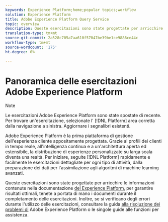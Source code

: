 ```yaml
---
keywords: Experience Platform;home;popular topics;workflow
solution: Experience Platform
title: Adobe Experience Platform Query Service
topic: overview
description: Queste esercitazioni sono state progettate per arricchire le informazioni contenute nella documentazione del Experience Platform , per garantire risultati ottimali, è necessario tenere a portata di mano i documenti durante il completamento delle esercitazioni.
translation-type: tm+mt
source-git-commit: 2a528c705a7aa610f57047be39be1ce9886ce44c
workflow-type: tm+mt
source-wordcount: '175'
ht-degree: 0%

---
```



# Panoramica delle esercitazioni Adobe Experience Platform

>[!NOTE]
>
>Le esercitazioni Adobe Experience Platform sono state spostate di recente. Per trovare un&#39;esercitazione, selezionate l&#39; [!DNL Platform] area corretta dalla navigazione a sinistra. Aggiornare i segnalibri esistenti.

Adobe Experience Platform è la prima piattaforma di gestione dell&#39;esperienza cliente appositamente progettata. Grazie ai profili dei clienti in tempo reale, all&#39;intelligenza continua e a un&#39;architettura aperta ed estensibile, la distribuzione di esperienze personalizzate su larga scala diventa una realtà. Per iniziare, seguite [!DNL Platform] rapidamente e facilmente le esercitazioni dettagliate per ogni tipo di attività, dalla preparazione dei dati per l&#39;assimilazione agli algoritmi di machine learning avanzati.

Queste esercitazioni sono state progettate per arricchire le informazioni contenute nella documentazione [del Experience Platform](../landing/documentation/overview.md), per garantire risultati ottimali, tenete a portata di mano i documenti durante il completamento delle esercitazioni. Inoltre, se si verificano degli errori durante l&#39;utilizzo delle esercitazioni, consultare la guida [alla risoluzione dei problemi di](../landing/troubleshooting.md) Adobe Experience Platform o le singole guide alle funzioni per assistenza.
